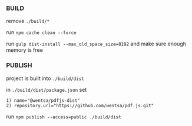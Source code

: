### BUILD
remove `./build/*`

run `npm cache clean --force`

run `gulp dist-install --max_old_space_size=8192` and make sure enough memory is free

### PUBLISH
project is built into `./build/dist`

in `./build/dist/package.json` set

    1) name="@wentsa/pdfjs-dist"
    2) repository.url="https://github.com/wentsa/pdf.js.git"

run `npm publish --access=public ./build/dist`
     